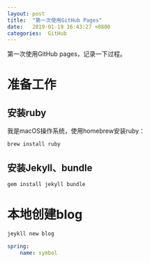 ```yaml
---
layout: post
title:  "第一次使用GitHub Pages"
date:   2019-01-19 16:43:27 +0800
categories:  GitHub
---
```


第一次使用GitHub pages，记录一下过程。

# 准备工作

## 安装ruby

我是macOS操作系统，使用homebrew安装ruby：
``` bash
brew install ruby
```

## 安装Jekyll、bundle

``` bash
gem install jekyll bundle
```

# 本地创建blog
``` bash
jeykll new blog
```

``` yaml
spring:
    name: symbol
```